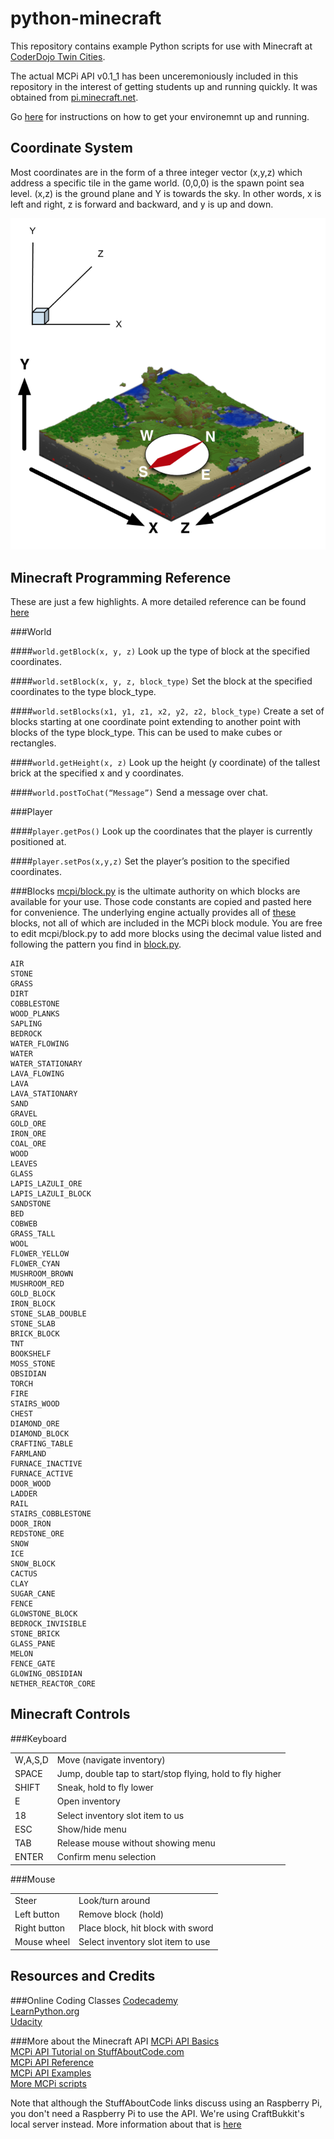 python-minecraft
================

This repository contains example Python scripts for use with Minecraft at [CoderDojo Twin Cities](http://www.coderdojotc.org/).

The actual MCPi API v0.1_1 has been unceremoniously included in this repository in the interest of getting students up and running quickly. It was obtained from [pi.minecraft.net](http://pi.minecraft.net/).

Go [here](/SETUP_README.md) for instructions on how to get your environemnt up and running.

Coordinate System
------------------
Most coordinates are in the form of a three integer vector (x,y,z) which address a specific tile in the game world. (0,0,0) is the spawn point sea level. (x,z) is the ground plane and Y is towards the sky. In other words, x is left and right, z is forward and backward, and y is up and down.

![Minecraft's odd x-y-z coordinate system](/ignoreme/coordinates.png)

Minecraft Programming Reference
--------------------------------

These are just a few highlights. A more detailed reference can be found [here](http://www.stuffaboutcode.com/p/minecraft-api-reference.html)

###World

####`world.getBlock(x, y, z)`
Look up the type of block at the specified coordinates.

####`world.setBlock(x, y, z, block_type)`
Set the block at the specified coordinates to the type block_type.

####`world.setBlocks(x1, y1, z1, x2, y2, z2, block_type)`
Create a set of blocks starting at one coordinate point extending to another point with blocks of the type block_type. This can be used to make cubes or rectangles.

####`world.getHeight(x, z)`
Look up the height (y coordinate) of the tallest brick at the specified x and y coordinates.

####`world.postToChat(“Message”)`
Send a message over chat.

###Player

####`player.getPos()`
Look up the coordinates that the player is currently positioned at.

####`player.setPos(x,y,z)`
Set the player’s position to the specified coordinates.

###Blocks
[mcpi/block.py](https://github.com/sarahhagstrom/python-minecraft/blob/master/mcpi/block.py) is the ultimate authority on which blocks are available for your use. Those code constants are copied and pasted here for convenience. The underlying engine actually provides all of [these](http://minecraft.gamepedia.com/Data_values_(Pocket_Edition)) blocks, not all of which are included in the MCPi block module. You are free to edit mcpi/block.py to add more blocks using the decimal value listed and following the pattern you find in [block.py](https://github.com/sarahhagstrom/python-minecraft/blob/master/mcpi/block.py).

    AIR
    STONE
    GRASS
    DIRT
    COBBLESTONE
    WOOD_PLANKS
    SAPLING
    BEDROCK
    WATER_FLOWING
    WATER
    WATER_STATIONARY
    LAVA_FLOWING
    LAVA
    LAVA_STATIONARY
    SAND
    GRAVEL
    GOLD_ORE
    IRON_ORE
    COAL_ORE
    WOOD
    LEAVES
    GLASS
    LAPIS_LAZULI_ORE
    LAPIS_LAZULI_BLOCK
    SANDSTONE
    BED
    COBWEB
    GRASS_TALL
    WOOL
    FLOWER_YELLOW
    FLOWER_CYAN
    MUSHROOM_BROWN
    MUSHROOM_RED
    GOLD_BLOCK
    IRON_BLOCK
    STONE_SLAB_DOUBLE
    STONE_SLAB
    BRICK_BLOCK
    TNT
    BOOKSHELF
    MOSS_STONE
    OBSIDIAN
    TORCH
    FIRE
    STAIRS_WOOD
    CHEST
    DIAMOND_ORE
    DIAMOND_BLOCK
    CRAFTING_TABLE
    FARMLAND
    FURNACE_INACTIVE
    FURNACE_ACTIVE
    DOOR_WOOD
    LADDER
    RAIL
    STAIRS_COBBLESTONE
    DOOR_IRON
    REDSTONE_ORE
    SNOW
    ICE
    SNOW_BLOCK
    CACTUS
    CLAY
    SUGAR_CANE
    FENCE
    GLOWSTONE_BLOCK
    BEDROCK_INVISIBLE
    STONE_BRICK
    GLASS_PANE
    MELON
    FENCE_GATE
    GLOWING_OBSIDIAN
    NETHER_REACTOR_CORE

Minecraft Controls
------------------

###Keyboard
<table><tbody>
<tr><td>W,A,S,D</td><td>Move (navigate inventory)</td></tr>
<tr><td>SPACE</td><td>Jump, double tap to start/stop flying, hold to fly higher</td></tr>
<tr><td>SHIFT</td><td>Sneak, hold to fly lower</td></tr>
<tr><td>E</td><td>Open inventory</td></tr>
<tr><td>18</td><td>Select inventory slot item to us</td></tr>
<tr><td>ESC</td><td>Show/hide menu</td></tr>
<tr><td>TAB</td><td>Release mouse without showing menu</td></tr>
<tr><td>ENTER</td><td>Confirm menu selection</td></tr>
</tbody></table>

###Mouse
<table><tbody>
<tr><td>Steer</td><td>Look/turn around</td></tr>
<tr><td>Left button</td><td>Remove block (hold)</td></tr>
<tr><td>Right button</td><td>Place block, hit block with sword</td></tr>
<tr><td>Mouse wheel</td><td>Select inventory slot item to use</td></tr>
</tbody></table>

Resources and Credits
----------------------

###Online Coding Classes
[Codecademy](http://www.codecademy.com/)<br>
[LearnPython.org](http://www.learnpython.org/)<br>
[Udacity](https://www.udacity.com/)<br>

###More about the Minecraft API
[MCPi API Basics](http://www.stuffaboutcode.com/2013/01/raspberry-pi-minecraft-api-basics.html)<br>
[MCPi API Tutorial on StuffAboutCode.com](http://www.stuffaboutcode.com/2013/04/minecraft-pi-edition-api-tutorial.html)<br>
[MCPi API Reference](http://www.stuffaboutcode.com/p/minecraft-api-reference.html)<br>
[MCPi API Examples](http://www.stuffaboutcode.com/2013/02/raspberry-pi-minecraft-install.html)<br>
[More MCPi scripts](https://github.com/brooksc/mcpipy)<br>

Note that although the StuffAboutCode links discuss using an Raspberry Pi, you don't need a Raspberry Pi to use the API. We're using CraftBukkit's local server instead. More information about that is [here](/SETUP_README.md)

